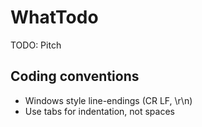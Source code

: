 WhatTodo
========
TODO: Pitch


Coding conventions
------------------
* Windows style line-endings (CR LF, \r\n)
* Use tabs for indentation, not spaces
